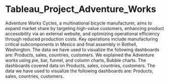 # Tableau_Project_Adventure_Works

Adventure Works Cycles, a multinational bicycle manufacturer, aims to expand market share by targeting high-value customers,
enhancing product accessibility via an external website, and optimizing operational efficiency through reduced production costs.
Key operations include manufacturing critical subcomponents in Mexico and final assembly in Bothell, Washington.
The data we have used to visualize the following dashboards are: Products, sales, countries, customers.
We explained the Adventure works using pie, bar, funnel, and column charts, Bubble charts.
The dashboards covered data on Products, sales, countries, customers.
 The data we have used to visualize the following dashboards are: Products, sales, countries, customers.

